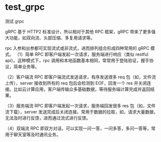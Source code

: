 # test_grpc
测试 grpc

gRPC 基于 HTTP2 标准设计，所以相对于其他 RPC 框架，gRPC 带来了更多强大功能，如双向流、头部压缩、多复用请求等。

 rpc 入参和出参都可实现流式或非流式，进而排列组合形成四种常用的 gRPC 模式。
（1）简单 RPC
即客户端发起一次请求，服务端进行响应（类似 restful api）。这种模式下，rpc 调用和本地函数基本相同，常常用于登陆验证，握手协议，简单业务等。

（2）客户端流 RPC
即客户端流式发送请求，有序发送很多 req 包（如，文件流上传），server 接收到所有的 req 包后会检测到 EOF，回发一个 res 并关闭连接。比如云计算应用，客户端传输众多基础数据，等待服务端计算完成并返回结果。

（3）服务端流 RPC
即客户端发起一次请求，服务端回发很多 res 包（如，文件流下载），server 发送完成后关闭连接。常用于数据的拉取，如，请求大量数据，无法及时进行反馈，进而通过流式进行反馈。

（4）双端流 RPC
即双方对话，可以实现一问一答，一问多答，多问一答等，常用于聊天室等及时通讯业务。
